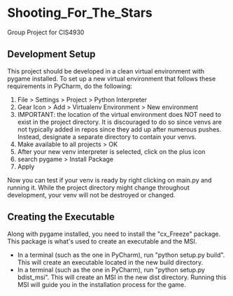 # Shooting_For_The_Stars

Group Project for CIS4930

## Development Setup

This project should be developed in a clean virtual environment with pygame installed. To set up a new virtual environment that follows these requirements in PyCharm, do the following:

1. File > Settings > Project > Python Interpreter
2. Gear Icon > Add > Virtualenv Environment > New environment
3. IMPORTANT: the location of the virtual environment does NOT need to exist in the project directory. It is discouraged to do so since venvs are not typically added in repos since they add up after numerous pushes. Instead, designate a separate directory to contain your venvs.
4. Make available to all projects > OK
5. After your new venv interpreter is selected, click on the plus icon
6. search pygame > Install Package
7. Apply

Now you can test if your venv is ready by right clicking on main.py and running it. While the project directory might change throughout development, your venv will not be destroyed or changed.



## Creating the Executable

Along with pygame installed, you need to install the "cx_Freeze" package. This package is what's used to create an executable and the MSI.

- In a terminal (such as the one in PyCharm), run "python setup.py build". This will create an executable located in the new build directory.
- In a terminal (such as the one in PyCharm), run "python setup.py bdist_msi". This will create an MSI in the new dist directory.  Running this MSI will guide you in the installation process for the game.
